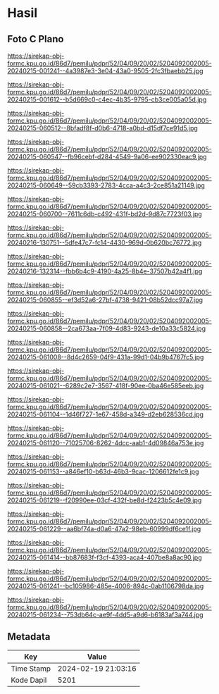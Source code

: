 # Hasil

## Foto C Plano

https://sirekap-obj-formc.kpu.go.id/86d7/pemilu/pdpr/52/04/09/20/02/5204092002005-20240215-001241--4a3987e3-3e04-43a0-9505-2fc3fbaebb25.jpg

https://sirekap-obj-formc.kpu.go.id/86d7/pemilu/pdpr/52/04/09/20/02/5204092002005-20240215-001612--b5d669c0-c4ec-4b35-9795-cb3ce005a05d.jpg

https://sirekap-obj-formc.kpu.go.id/86d7/pemilu/pdpr/52/04/09/20/02/5204092002005-20240215-060512--8bfadf8f-d0b6-4718-a0bd-d15df7ce91d5.jpg

https://sirekap-obj-formc.kpu.go.id/86d7/pemilu/pdpr/52/04/09/20/02/5204092002005-20240215-060547--fb96cebf-d284-4549-9a06-ee902330eac9.jpg

https://sirekap-obj-formc.kpu.go.id/86d7/pemilu/pdpr/52/04/09/20/02/5204092002005-20240215-060649--59cb3393-2783-4cca-a4c3-2ce851a21149.jpg

https://sirekap-obj-formc.kpu.go.id/86d7/pemilu/pdpr/52/04/09/20/02/5204092002005-20240215-060700--7611c6db-c492-431f-bd2d-9d87c7723f03.jpg

https://sirekap-obj-formc.kpu.go.id/86d7/pemilu/pdpr/52/04/09/20/02/5204092002005-20240216-130751--5dfe47c7-fc14-4430-969d-0b620bc76772.jpg

https://sirekap-obj-formc.kpu.go.id/86d7/pemilu/pdpr/52/04/09/20/02/5204092002005-20240216-132314--fbb6b4c9-4190-4a25-8b4e-37507b42a4f1.jpg

https://sirekap-obj-formc.kpu.go.id/86d7/pemilu/pdpr/52/04/09/20/02/5204092002005-20240215-060855--ef3d52a6-27bf-4738-9421-08b52dcc97a7.jpg

https://sirekap-obj-formc.kpu.go.id/86d7/pemilu/pdpr/52/04/09/20/02/5204092002005-20240215-060858--2ca673aa-7f09-4d83-9243-de10a33c5824.jpg

https://sirekap-obj-formc.kpu.go.id/86d7/pemilu/pdpr/52/04/09/20/02/5204092002005-20240215-061008--8d4c2659-04f9-431a-99d1-04b9b4767fc5.jpg

https://sirekap-obj-formc.kpu.go.id/86d7/pemilu/pdpr/52/04/09/20/02/5204092002005-20240215-061021--6289c2e7-3567-418f-90ee-0ba46e585eeb.jpg

https://sirekap-obj-formc.kpu.go.id/86d7/pemilu/pdpr/52/04/09/20/02/5204092002005-20240215-061104--1d46f727-1e67-458d-a349-d2eb628536cd.jpg

https://sirekap-obj-formc.kpu.go.id/86d7/pemilu/pdpr/52/04/09/20/02/5204092002005-20240215-061120--71025706-8262-4dcc-aab1-4d09846a753e.jpg

https://sirekap-obj-formc.kpu.go.id/86d7/pemilu/pdpr/52/04/09/20/02/5204092002005-20240215-061153--a846ef10-b63d-46b3-9cac-1206612fe1c9.jpg

https://sirekap-obj-formc.kpu.go.id/86d7/pemilu/pdpr/52/04/09/20/02/5204092002005-20240215-061219--f20990ee-03cf-432f-be8d-f2423b5c4e09.jpg

https://sirekap-obj-formc.kpu.go.id/86d7/pemilu/pdpr/52/04/09/20/02/5204092002005-20240215-061229--aa6bf74a-d0a6-47a2-98eb-60999df6ce1f.jpg

https://sirekap-obj-formc.kpu.go.id/86d7/pemilu/pdpr/52/04/09/20/02/5204092002005-20240215-061414--bb87683f-f3cf-4393-aca4-407be8a8ac90.jpg

https://sirekap-obj-formc.kpu.go.id/86d7/pemilu/pdpr/52/04/09/20/02/5204092002005-20240215-061241--bc105986-485e-4006-894c-0ab1106798da.jpg

https://sirekap-obj-formc.kpu.go.id/86d7/pemilu/pdpr/52/04/09/20/02/5204092002005-20240215-061234--753db64c-ae9f-4dd5-a9d6-b6183af3a744.jpg


## Metadata

| Key        | Value               |
| ---------- | ------------------- |
| Time Stamp | 2024-02-19 21:03:16 |
| Kode Dapil | 5201                |



